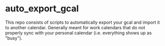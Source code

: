 # auto_export_gcal
This repo consists of scripts to automatically export your gcal and import it to another calendar. Generally meant for work calendars that do not properly sync with your personal calendar (i.e. everything shows up as "busy").
